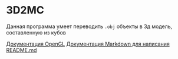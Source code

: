# 3D2MC

Данная программа умеет переводить `.obj` объекты в 3д модель, составленную из кубов

[Документация OpenGL](https://docs.gl/)
[Документация Markdown для написания README.md](https://ru.wikipedia.org/wiki/Markdown)
